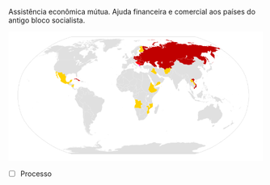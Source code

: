 Assistência econômica mútua. Ajuda financeira e comercial aos países do antigo bloco socialista.

![](Imagens/800px-Comecon.svg.png)
- [ ] Processo 

